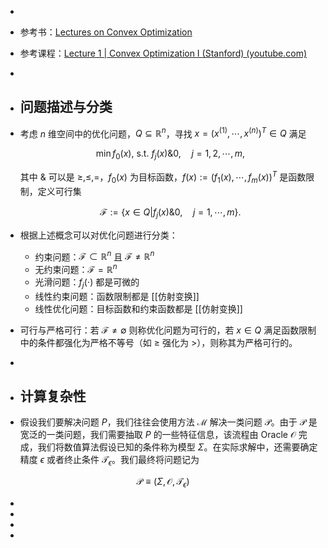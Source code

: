 -
- 参考书：[Lectures on Convex Optimization](https://www.123pan.com/s/plj7Vv-Z3223.html)
- 参考课程：[Lecture 1 | Convex Optimization I (Stanford) (youtube.com)](https://www.youtube.com/watch?v=McLq1hEq3UY&ab_channel=Stanford)
-
- ## 问题描述与分类
- 考虑 $n$ 维空间中的优化问题，$Q \subseteq \mathbb{R}^n$，寻找 $x = (x^{(1)},\cdots,x^{(n)})^T \in Q$ 满足
  
  $$ \min f_0(x), ~ \mathrm{s.t.} ~ f_j(x) \& 0, \quad j = 1,2,\cdots,m, $$
  
  其中 $\&$ 可以是 $\geq, \leq, =$，$f_0(x)$ 为目标函数，$f(x) := (f_1(x),\cdots,f_m(x))^T$ 是函数限制，定义可行集
  
  $$ \mathscr{F} := \{x \in Q | f_j(x) \& 0, \quad j = 1,\cdots,m\}. $$
- 根据上述概念可以对优化问题进行分类：
	- 约束问题：$\mathscr{F} \subset \mathbb{R}^n$ 且 $\mathscr{F} \neq \mathbb{R}^n$
	- 无约束问题：$\mathscr{F} = \mathbb{R}^n$
	- 光滑问题：$f_j(\cdot)$ 都是可微的
	- 线性约束问题：函数限制都是 [[仿射变换]]
	- 线性优化问题：目标函数和约束函数都是 [[仿射变换]]
- 可行与严格可行：若 $\mathscr{F} \neq \emptyset$ 则称优化问题为可行的，若 $x \in Q$ 满足函数限制中的条件都强化为严格不等号（如 $\geq$ 强化为 $>$），则称其为严格可行的。
-
- ## 计算复杂性
- 假设我们要解决问题 $P$，我们往往会使用方法 $\mathscr{M}$ 解决一类问题 $\mathscr{P}$。由于 $\mathscr{P}$ 是宽泛的一类问题，我们需要抽取 $P$ 的一些特征信息，该流程由 Oracle $\mathscr{O}$ 完成，我们将数值算法假设已知的条件称为模型 $\Sigma$。在实际求解中，还需要确定精度 $\epsilon$ 或者终止条件 $\mathscr{T}_\epsilon$。我们最终将问题记为

$$ \mathcal{P} \equiv (\Sigma, \mathscr{O}, \mathscr{T}_{\epsilon}) $$

-
-
-
-
